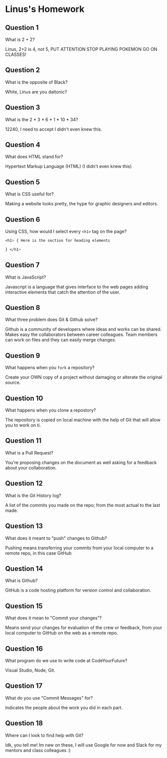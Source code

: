 # Linus's Homework

## Question 1

What is 2 + 2?

Linus, 2+2 is 4, not 5, PUT ATTENTION STOP PLAYING POKEMON GO ON CLASSES!

## Question 2

What is the opposite of Black?

White, Linus are you daltonic?

## Question 3

What is the  2 * 3 * 6 * 1 * 10 * 34?

12240, I need to accept I didn't even knew this.

## Question 4 

What does HTML stand for?

Hypertext Markup Language (HTML) (I didn't even knew this)

## Question 5

What is CSS useful for?

Making a website looks pretty, the hype for graphic designers and editors.

## Question 6

Using CSS, how would I select every `<h1>` tag on the page?

```css
<h1> { Here is the section for heading elements

} </h1>
```

## Question 7

What is JavaScript?

Javascript is a language that gives interface to the web pages adding interactive elements that catch the attention of the user. 

## Question 8

What three problem does Git & Github solve?

Github is a community of developers where ideas and works can be shared.
Makes easy the collaborators between career colleagues.
Team members can work on files and they can easily merge changes.

## Question 9

What happens when you `fork` a repository?

Create your OWN copy of a project without damaging or alterate the original source. 

## Question 10 

What happens when you clone a repostory?

The repository is copied on local machine with the help of Git that will allow you to work on ti.

## Question 11

What is a Pull Request?

You're proposing changes on the document as well asking for a feedback about your collaboration. 

## Question 12

What is the Git History log?

A list of the commits you made on the repo; from the most actual to the last made.

## Question 13

What does it meant to "push" changes to Github?

Pushing means transferring your commits from your local computer to a remote repo, in this case GitHub

## Question 14

What is Github?

GitHub is a code hosting platform for version control and collaboration.

## Question 15

What does it mean to "Commit your changes"?

Means send your changes for evaluation of the crew or feedback, from your local computer to GitHub on the web as a remote repo.

## Question 16

What program do we use to write code at CodeYourFuture?

Visual Studio, Node, Git.

## Question 17

What do you use "Commit Messages" for?

Indicates the people about the work you did in each part.

## Question 18

Where can I look to find help with Git?

Idk, you tell me! Im new on these, I will use Google for now and Slack for my mentors and class colleagues :)